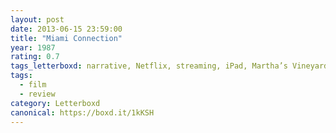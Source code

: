```yaml
---
layout: post 
date: 2013-06-15 23:59:00
title: "Miami Connection"
year: 1987
rating: 0.7
tags_letterboxd: narrative, Netflix, streaming, iPad, Martha’s Vineyard
tags:
  - film
  - review
category: Letterboxd
canonical: https://boxd.it/1kKSH
---
```

